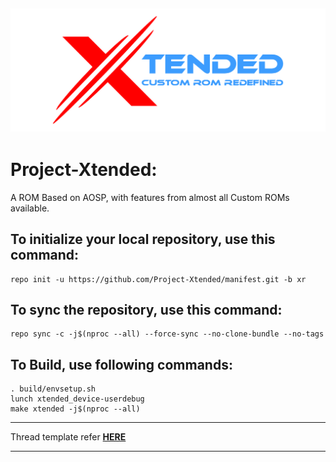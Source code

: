 ![Project PROJECT-XTENDED](https://github.com/Project-Xtended/docs/raw/master/Xtended-banner.png)
-------------------------------------------------------------------------------------------------------

Project-Xtended:
====================
A ROM Based on AOSP, with features from almost all Custom ROMs available.


To initialize your local repository, use this command:
-----------------------------------------------------

    repo init -u https://github.com/Project-Xtended/manifest.git -b xr

To sync the repository, use this command:
-----------------------------------------

    repo sync -c -j$(nproc --all) --force-sync --no-clone-bundle --no-tags

To Build, use following commands:
---------------------------------
    
    . build/envsetup.sh
    lunch xtended_device-userdebug
    make xtended -j$(nproc --all)

---------------------------------------------------------------------------------------------------------

Thread template refer [**HERE**](https://github.com/Project-Xtended/docs/blob/master/Thread_template.txt)

---------------------------------------------------------------------------------------------------------
